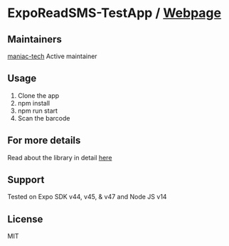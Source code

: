 # ExpoReadSMS-TestApp / [Webpage](http://maniac-tech.com/expo-read-sms/)

## Maintainers

[maniac-tech](https://github.com/maniac-tech/) Active maintainer

## Usage
1. Clone the app
2. npm install
3. npm run start
4. Scan the barcode

## For more details

Read about the library in detail [here](https://github.com/maniac-tech/react-native-expo-read-sms)

## Support
Tested on Expo SDK v44, v45, & v47 and Node JS v14

## License
MIT
